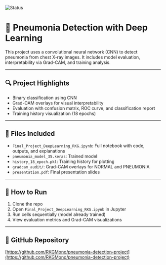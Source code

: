 ![Status](https://img.shields.io/badge/Status-Completed-brightgreen)


# 🧠 Pneumonia Detection with Deep Learning

This project uses a convolutional neural network (CNN) to detect pneumonia from chest X-ray images. It includes model evaluation, interpretability via Grad-CAM, and training analysis.

---

## 🔍 Project Highlights
- Binary classification using CNN
- Grad-CAM overlays for visual interpretability
- Evaluation with confusion matrix, ROC curve, and classification report
- Training history visualization (18 epochs)

---

## 📁 Files Included
- `Final_Project_DeepLearning_RKG.ipynb`: Full notebook with code, outputs, and explanations
- `pneumonia_model_35.keras`: Trained model
- `history_18_epoch.pkl`: Training history for plotting
- `gradcam_audit/`: Grad-CAM overlays for NORMAL and PNEUMONIA
- `presentation.pdf`: Final presentation slides

---

## 🚀 How to Run
1. Clone the repo
2. Open `Final_Project_DeepLearning_RKG.ipynb` in Jupyter
3. Run cells sequentially (model already trained)
4. View evaluation metrics and Grad-CAM visualizations

---

## 🔗 GitHub Repository
[https://github.com/RKGMono/pneumonia-detection-project](https://github.com/RKGMono/pneumonia-detection-project)



```python

```
